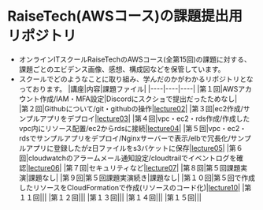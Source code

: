# RaiseTech(AWSコース)の課題提出用リポジトリ
* オンラインITスクールRaiseTechのAWSコース(全第15回)の課題に対する、課題ごとのエビデンス画像、感想、構成図などを保管しています。
* スクールでどのようなことに取り組み、学んだのかがわかるリポジトリとなっております。
  |講座|内容|課題ファイル|
  |----|----|----|
  |第１回|AWSアカウント作成/IAM・MFA設定|Discordにスクショで提出だったためなし|  
  |第２回|Githubについて/git・githubの操作|[lecture02](lecture02.md)|
  |第３回|ec2作成/サンプルアプリをデプロイ|[lecture03](lecture03.md)|
  |第４回|vpc・ec2・rds作成/作成したvpc内にリソース配置/ec2からrdsに接続|[lecture04](lecture04.md)|
  |第５回|vpc・ec2・rdsでサンプルアプリをデプロイ/Nginxサーバーで表示/elbで冗長化/サンプルアプリに登録したがz日ファイルをs3バケットに保存|[lecture05](lecture05.md)|
  |第６回|cloudwatchのアラームメール通知設定/cloudtrailでイベントログを確認|[lecture06](lecture06.md)|
  |第７回|セキュリティなど|[lecture07](lecture07.md)|
  |第８回|第５回課題実演|課題なし|
  |第９回|第５回課題実演続き|課題なし|
  |第１０回|第５回で作成したリソースをCloudFormationで作成(リソースのコード化)|[lecture10](lecture10.md)|
  |第１１回|||
  |第１２回|||
  |第１３回|||
  |第１４回|||
  |第１５回|||
